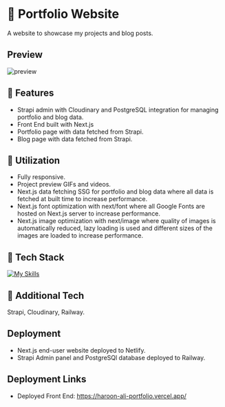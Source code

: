# 🧔 Portfolio Website
A website to showcase my projects and blog posts.

## Preview
![preview](https://github.com/haroon-ali-dev/portfolio-website/assets/87202358/f71720fc-c7d7-4e80-93f2-71c2375321d5)

## :page_facing_up: Features
- Strapi admin with Cloudinary and PostgreSQL integration for managing portfolio and blog data.
- Front End built with Next.js
- Portfolio page with data fetched from Strapi.
- Blog page with data fetched from Strapi.

## :bookmark_tabs: Utilization
- Fully responsive.
- Project preview GIFs and videos.
- Next.js data fetching SSG for portfolio and blog data where all data is fetched at built time to increase performance.
- Next.js font optimization with next/font where all Google Fonts are hosted on Next.js server to increase performance.
- Next.js image optimization with next/image where quality of images is automatically reduced, lazy loading is used and different sizes of the images are loaded to increase performance.

## :hammer: Tech Stack
[![My Skills](https://skillicons.dev/icons?i=html,css,js,react,nextjs,nodejs,postgres)](https://skillicons.dev)

## :wrench: Additional Tech
Strapi, Cloudinary, Railway.

## Deployment
- Next.js end-user website deployed to Netlify.
- Strapi Admin panel and PostgreSQl database deployed to Railway.

## Deployment Links
- Deployed Front End: https://haroon-ali-portfolio.vercel.app/
